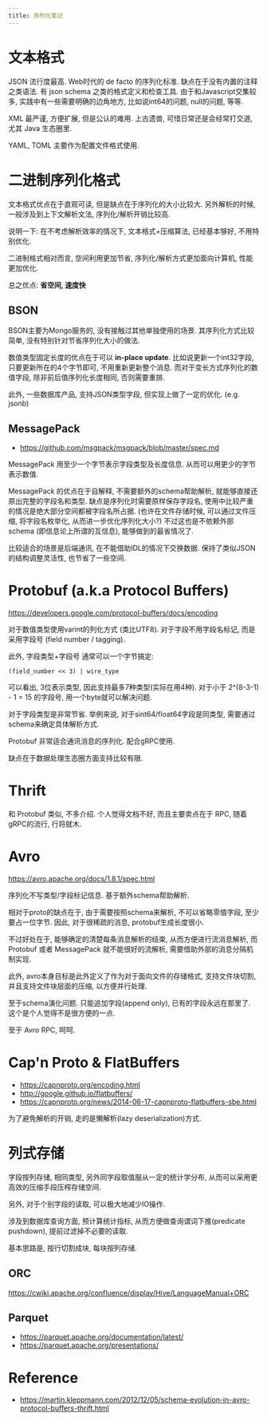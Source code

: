 ```yaml
---
title: 序列化笔记
---
```


# 文本格式

JSON 流行度最高. Web时代的 de facto 的序列化标准.
缺点在于没有内置的注释之类语法. 
有 json schema 之类的格式定义和检查工具.
由于和Javascript交集较多, 实践中有一些需要明确的边角地方, 比如说int64的问题, null的问题, 等等.

XML 最严谨, 方便扩展, 但是公认的难用. 上古遗兽, 可惜日常还是会经常打交道, 尤其 Java 生态圈里.

YAML, TOML 主要作为配置文件格式使用.

# 二进制序列化格式

文本格式优点在于直观可读, 但是缺点在于序列化的大小比较大.
另外解析的时候, 一般涉及到上下文解析文法, 序列化/解析开销比较高.

说明一下: 在不考虑解析效率的情况下, 文本格式+压缩算法, 已经基本够好, 不用特别优化.

二进制格式相对而言, 空间利用更加节省, 序列化/解析方式更加面向计算机, 性能更加优化.

总之优点: **省空间, 速度快**

## BSON 

BSON主要为Mongo服务的, 没有接触过其他单独使用的场景.
其序列化方式比较简单, 没有特别针对节省序列化大小的做法.

数值类型固定长度的优点在于可以 **in-place update**.
比如说更新一个int32字段, 只要更新所在的4个字节即可, 不用重新更新整个消息.
而对于变长方式序列化的数值字段, 除非前后值序列化长度相同, 否则需要重排.

此外, 一些数据库产品, 支持JSON类型字段, 但实现上做了一定的优化. (e.g. jsonb)

## MessagePack

- <https://github.com/msgpack/msgpack/blob/master/spec.md>

MessagePack 用至少一个字节表示字段类型及长度信息. 从而可以用更少的字节表示数值.

MessagePack 的优点在于自解释, 不需要额外的schema帮助解析, 就能够直接还原出完整的字段名和类型. 
缺点是序列化时需要原样保存字段名, 使用中比较严重的情况是绝大部分空间都被字段名所占据. (也许在文件存储时候, 可以通过文件压缩, 将字段名枚举化, 从而进一步优化序列化大小?)
不过这也是不依赖外部schema (即信息论上所谓的互信息), 能够做到的最省情况了. 

比较适合的场景是后端通讯, 在不能借助IDL的情况下交换数据. 保持了类似JSON的结构调整灵活性, 也节省了一些空间.

# Protobuf (a.k.a Protocol Buffers)

<https://developers.google.com/protocol-buffers/docs/encoding>

对于数值类型使用varint的列化方式 (类比UTF8).
对于字段不用字段名标记, 而是采用字段号 (field number / tagging).

此外, 字段类型+字段号 通常可以一个字节搞定:

	(field_number << 3) | wire_type

可以看出, 3位表示类型, 因此支持最多7种类型(实际在用4种). 对于小于 2^(8-3-1) - 1 = 15 的字段号, 用一个byte就可以解决问题.

对于字段类型是非常节省. 举例来说, 对于sint64/float64字段是同类型, 需要通过schema来确定具体解析方式.

Protobuf 非常适合通讯消息的序列化. 配合gRPC使用.

缺点在于数据处理生态圈方面支持比较有限.

# Thrift

和 Protobuf 类似, 不多介绍. 
个人觉得文档不好, 而且主要卖点在于 RPC, 随着gRPC的流行, 行将就木.

# Avro

<https://avro.apache.org/docs/1.8.1/spec.html>

序列化不写类型/字段标记信息. 基于额外schema帮助解析.

相对于proto的缺点在于, 由于需要按照schema来解析, 不可以省略零值字段, 至少要占一位字节.
因此, 对于很稀疏的消息, protobuf生成长度很小.

不过好处在于, 能够确定的清楚每条消息解析的结束, 从而方便进行流消息解析, 而 Protobuf 或者 MessagePack 就不能很好的流解析, 需要借助外部的消息分隔机制实现.

此外, avro本身目标是此外定义了作为对于面向文件的存储格式, 支持文件块切割, 并且支持文件块层面的压缩, 以方便并行处理.

至于schema演化问题. 只能追加字段(append only), 已有的字段永远在那里了. 这个是个人觉得不是很方便的一点.

至于 Avro RPC, 呵呵.

# Cap'n Proto & FlatBuffers

- <https://capnproto.org/encoding.html>
- <http://google.github.io/flatbuffers/>
- <https://capnproto.org/news/2014-06-17-capnproto-flatbuffers-sbe.html>

为了避免解析的开销, 走的是懒解析(lazy deserialization)方式.

# 列式存储

字段按列存储, 相同类型, 另外同字段取值服从一定的统计学分布, 从而可以采用更高效的压缩手段压榨存储空间.

另外, 对于个别字段的读取, 可以极大地减少IO操作.

涉及到数据库查询方面, 预计算统计指标, 从而方便做查询谓词下推(predicate pushdown), 提前过滤掉不必要的读取.

基本思路是, 按行切割成块, 每块按列存储.

## ORC

<https://cwiki.apache.org/confluence/display/Hive/LanguageManual+ORC>

## Parquet

- <https://parquet.apache.org/documentation/latest/>
- <https://parquet.apache.org/presentations/>

# Reference

- <https://martin.kleppmann.com/2012/12/05/schema-evolution-in-avro-protocol-buffers-thrift.html>

